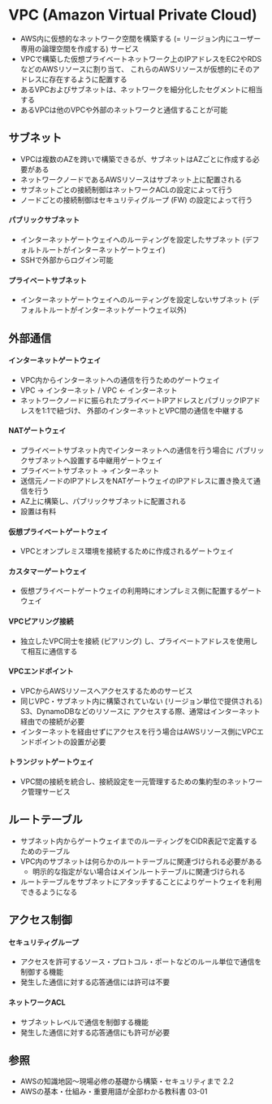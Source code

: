 # VPC (Amazon Virtual Private Cloud)
- AWS内に仮想的なネットワーク空間を構築する (= リージョン内にユーザー専用の論理空間を作成する) サービス
- VPCで構築した仮想プライベートネットワーク上のIPアドレスをEC2やRDSなどのAWSリソースに割り当て、
  これらのAWSリソースが仮想的にそのアドレスに存在するように配置する
- あるVPCおよびサブネットは、ネットワークを細分化したセグメントに相当する
- あるVPCは他のVPCや外部のネットワークと通信することが可能

## サブネット
- VPCは複数のAZを跨いで構築できるが、サブネットはAZごとに作成する必要がある
- ネットワークノードであるAWSリソースはサブネット上に配置される
- サブネットごとの接続制御はネットワークACLの設定によって行う
- ノードごとの接続制御はセキュリティグループ (FW) の設定によって行う

#### パブリックサブネット
- インターネットゲートウェイへのルーティングを設定したサブネット
  (デフォルトルートがインターネットゲートウェイ)
- SSHで外部からログイン可能

#### プライベートサブネット
- インターネットゲートウェイへのルーティングを設定しないサブネット
  (デフォルトルートがインターネットゲートウェイ以外)

## 外部通信
#### インターネットゲートウェイ
- VPC内からインターネットへの通信を行うためのゲートウェイ
- VPC -> インターネット / VPC <- インターネット
- ネットワークノードに振られたプライベートIPアドレスとパブリックIPアドレスを1:1で紐づけ、
  外部のインターネットとVPC間の通信を中継する

#### NATゲートウェイ
- プライベートサブネット内でインターネットへの通信を行う場合に
  パブリックサブネットへ設置する中継用ゲートウェイ
- プライベートサブネット -> インターネット
- 送信元ノードのIPアドレスをNATゲートウェイのIPアドレスに置き換えて通信を行う
- AZ上に構築し、パブリックサブネットに配置される
- 設置は有料

#### 仮想プライベートゲートウェイ
- VPCとオンプレミス環境を接続するために作成されるゲートウェイ

#### カスタマーゲートウェイ
- 仮想プライベートゲートウェイの利用時にオンプレミス側に配置するゲートウェイ

#### VPCピアリング接続
- 独立したVPC同士を接続 (ピアリング) し、プライベートアドレスを使用して相互に通信する

#### VPCエンドポイント
- VPCからAWSリソースへアクセスするためのサービス
- 同じVPC・サブネット内に構築されていない (リージョン単位で提供される) S3、DynamoDBなどのリソースに
  アクセスする際、通常はインターネット経由での接続が必要
- インターネットを経由せずにアクセスを行う場合はAWSリソース側にVPCエンドポイントの設置が必要

#### トランジットゲートウェイ
- VPC間の接続を統合し、接続設定を一元管理するための集約型のネットワーク管理サービス

## ルートテーブル
- サブネット内からゲートウェイまでのルーティングをCIDR表記で定義するためのテーブル
- VPC内のサブネットは何らかのルートテーブルに関連づけられる必要がある
  - 明示的な指定がない場合はメインルートテーブルに関連づけられる
- ルートテーブルをサブネットにアタッチすることによりゲートウェイを利用できるようになる

## アクセス制御
#### セキュリティグループ
- アクセスを許可するソース・プロトコル・ポートなどのルール単位で通信を制御する機能
- 発生した通信に対する応答通信には許可は不要

#### ネットワークACL
- サブネットレベルで通信を制御する機能
- 発生した通信に対する応答通信にも許可が必要

## 参照
- AWSの知識地図〜現場必修の基礎から構築・セキュリティまで 2.2
- AWSの基本・仕組み・重要用語が全部わかる教科書 03-01
